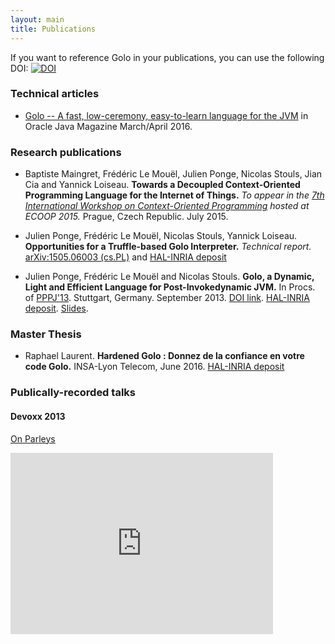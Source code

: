 ```yaml
---
layout: main
title: Publications
---
```


If you want to reference Golo in your publications, you can use the following DOI:
[![DOI](https://zenodo.org/badge/doi/10.5281/zenodo.16110.svg)](http://dx.doi.org/10.5281/zenodo.16110)

### Technical articles

* [Golo -- A fast, low-ceremony, easy-to-learn language for the JVM](http://www.javamagazine.mozaicreader.com/MarApr2016#&pageSet=54&page=0&contentItem=0) in Oracle Java Magazine March/April 2016.

### Research publications

* Baptiste Maingret, Frédéric Le Mouël, Julien Ponge, Nicolas Stouls, Jian Cia and Yannick Loiseau. **Towards a Decoupled Context-Oriented Programming Language for the Internet of Things.** _To appear in the [7th International Workshop on Context-Oriented Programming](http://2015.ecoop.org/track/COP-2015-papers) hosted at ECOOP 2015._ Prague, Czech Republic. July 2015.

* Julien Ponge, Frédéric Le Mouël, Nicolas Stouls, Yannick Loiseau. **Opportunities for a Truffle-based Golo Interpreter.** _Technical report._ [arXiv:1505.06003 (cs.PL)](http://arxiv.org/abs/1505.06003) and [HAL-INRIA deposit](https://hal.inria.fr/hal-01151626)

* Julien Ponge, Frédéric Le Mouël and Nicolas Stouls. **Golo, a Dynamic, Light and Efficient Language for Post-Invokedynamic JVM.** In Procs. of [PPPJ'13](http://pppj2013.dhbw.de/conference-pppj2013.html). Stuttgart, Germany. September 2013. [DOI link](http://dx.doi.org/10.1145/2500828.2500844). [HAL-INRIA deposit](http://hal.inria.fr/hal-00848514). [Slides](https://speakerdeck.com/jponge/golo-a-dynamic-light-and-efficient-language-for-post-invokedynamic-jvm).

### Master Thesis

* Raphael Laurent. **Hardened Golo : Donnez de la confiance en votre code Golo.** INSA-Lyon Telecom, June 2016. [HAL-INRIA deposit](https://hal.inria.fr/hal-01354836/)

### Publically-recorded talks

#### Devoxx 2013

[On Parleys](https://parleys.com/play/529c6e3fe4b0e619540cc3c6/chapter0/about)

<iframe type="text/html" width="420" height="290" mozallowfullscreen="true" webkitallowfullscreen="true" src="http://parleys.com/share.html#play/529c6e3fe4b0e619540cc3c6" frameborder="0">&lt;br /&gt;</iframe>
